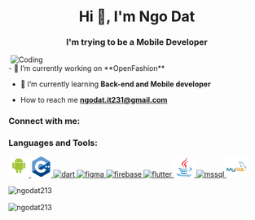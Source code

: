 <h1 align="center">Hi 👋, I'm Ngo Dat</h1>
<h3 align="center">I'm trying to be a Mobile Developer</h3>
<img align="right" src="https://images-wixmp-ed30a86b8c4ca887773594c2.wixmp.com/f/ceab6b05-066e-4f6b-82ab-d8d718e2cbb5/da69dzf-11f146e8-481e-4ace-bfea-2a8fa094a416.gif?token=eyJ0eXAiOiJKV1QiLCJhbGciOiJIUzI1NiJ9.eyJzdWIiOiJ1cm46YXBwOjdlMGQxODg5ODIyNjQzNzNhNWYwZDQxNWVhMGQyNmUwIiwiaXNzIjoidXJuOmFwcDo3ZTBkMTg4OTgyMjY0MzczYTVmMGQ0MTVlYTBkMjZlMCIsIm9iaiI6W1t7InBhdGgiOiJcL2ZcL2NlYWI2YjA1LTA2NmUtNGY2Yi04MmFiLWQ4ZDcxOGUyY2JiNVwvZGE2OWR6Zi0xMWYxNDZlOC00ODFlLTRhY2UtYmZlYS0yYThmYTA5NGE0MTYuZ2lmIn1dXSwiYXVkIjpbInVybjpzZXJ2aWNlOmZpbGUuZG93bmxvYWQiXX0.0AV7OXHT-kFbJAHvGSm9oKF31qvYzymwODMDUu6RVZc" alt="Coding", width="500"/>
- 🔭 I’m currently working on **OpenFashion**

- 🌱 I’m currently learning **Back-end and Mobile developer**

- How to reach me **ngodat.it231@gmail.com**

<h3 align="left">Connect with me:</h3>
<p align="left">
</p>

<h3 align="left">Languages and Tools:</h3>
<p align="left"> <a href="https://developer.android.com" target="_blank" rel="noreferrer"> <img src="https://raw.githubusercontent.com/devicons/devicon/master/icons/android/android-original-wordmark.svg" alt="android" width="40" height="40"/> </a> <a href="https://www.w3schools.com/cpp/" target="_blank" rel="noreferrer"> <img src="https://raw.githubusercontent.com/devicons/devicon/master/icons/cplusplus/cplusplus-original.svg" alt="cplusplus" width="40" height="40"/> </a> <a href="https://dart.dev" target="_blank" rel="noreferrer"> <img src="https://www.vectorlogo.zone/logos/dartlang/dartlang-icon.svg" alt="dart" width="40" height="40"/> </a> <a href="https://www.figma.com/" target="_blank" rel="noreferrer"> <img src="https://www.vectorlogo.zone/logos/figma/figma-icon.svg" alt="figma" width="40" height="40"/> </a> <a href="https://firebase.google.com/" target="_blank" rel="noreferrer"> <img src="https://www.vectorlogo.zone/logos/firebase/firebase-icon.svg" alt="firebase" width="40" height="40"/> </a> <a href="https://flutter.dev" target="_blank" rel="noreferrer"> <img src="https://www.vectorlogo.zone/logos/flutterio/flutterio-icon.svg" alt="flutter" width="40" height="40"/> </a> <a href="https://www.java.com" target="_blank" rel="noreferrer"> <img src="https://raw.githubusercontent.com/devicons/devicon/master/icons/java/java-original.svg" alt="java" width="40" height="40"/> </a> <a href="https://www.microsoft.com/en-us/sql-server" target="_blank" rel="noreferrer"> <img src="https://www.svgrepo.com/show/303229/microsoft-sql-server-logo.svg" alt="mssql" width="40" height="40"/> </a> <a href="https://www.mysql.com/" target="_blank" rel="noreferrer"> <img src="https://raw.githubusercontent.com/devicons/devicon/master/icons/mysql/mysql-original-wordmark.svg" alt="mysql" width="40" height="40"/> </a> </p>

<p><img align="center" src="https://github-readme-stats.vercel.app/api/top-langs?username=ngodat213&show_icons=true&theme=dark&locale=en&layout=compact" alt="ngodat213" /></p>

<p><img align="center" src="https://github-readme-streak-stats.herokuapp.com/?user=ngodat213&theme=dark" alt="ngodat213" /></p>
